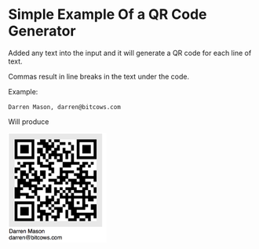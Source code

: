 # Simple Example Of a QR Code Generator

Added any text into the input and it will generate a QR code for each line of text.

Commas result in line breaks in the text under the code.

Example:
``` 
Darren Mason, darren@bitcows.com
```

Will produce

<img src="example.png" width="200">
